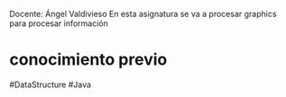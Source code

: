Docente: Ángel Valdivieso
En esta asignatura se va a procesar graphics para procesar información 
# conocimiento previo
#DataStructure 
#Java 